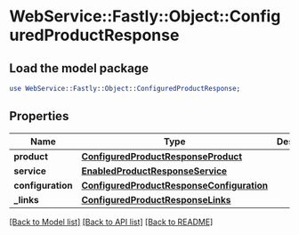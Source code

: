 # WebService::Fastly::Object::ConfiguredProductResponse

## Load the model package
```perl
use WebService::Fastly::Object::ConfiguredProductResponse;
```

## Properties
Name | Type | Description | Notes
------------ | ------------- | ------------- | -------------
**product** | [**ConfiguredProductResponseProduct**](ConfiguredProductResponseProduct.md) |  | [optional] 
**service** | [**EnabledProductResponseService**](EnabledProductResponseService.md) |  | [optional] 
**configuration** | [**ConfiguredProductResponseConfiguration**](ConfiguredProductResponseConfiguration.md) |  | [optional] 
**_links** | [**ConfiguredProductResponseLinks**](ConfiguredProductResponseLinks.md) |  | [optional] 

[[Back to Model list]](../README.md#documentation-for-models) [[Back to API list]](../README.md#documentation-for-api-endpoints) [[Back to README]](../README.md)


